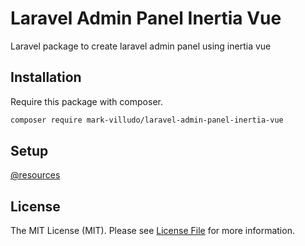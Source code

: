 # Laravel Admin Panel Inertia Vue
Laravel package to create laravel admin panel using inertia vue

## Installation

Require this package with composer.

```bash
composer require mark-villudo/laravel-admin-panel-inertia-vue
```

## Setup

[@resources](https://github.com/MarkVilludo/cms-template-laravel-inertia-vue-custom)


## License

The MIT License (MIT). Please see [License File](LICENSE.md) for more information.


